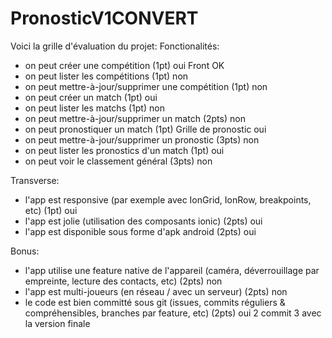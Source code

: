 # PronosticV1CONVERT

Voici la grille d'évaluation du projet:
Fonctionalités:
- on peut créer une compétition (1pt)  oui Front OK
- on peut lister les compétitions (1pt) non
- on peut mettre-à-jour/supprimer une compétition (1pt) non
- on peut créer un match (1pt) oui
- on peut lister les matchs (1pt) non
- on peut mettre-à-jour/supprimer un match (2pts) non
- on peut pronostiquer un match (1pt) Grille de pronostic oui
- on peut mettre-à-jour/supprimer un pronostic (3pts) non
- on peut lister les pronostics d'un match (1pt) oui
- on peut voir le classement général (3pts) non

Transverse:
- l'app est responsive (par exemple avec IonGrid, IonRow, breakpoints, etc) (1pt) oui
- l'app est jolie (utilisation des composants ionic) (2pts) oui
- l'app est disponible sous forme d'apk android (2pts) oui

Bonus:
- l'app utilise une feature native de l'appareil (caméra, déverrouillage par empreinte, lecture des contacts, etc) (2pts) non
- l'app est multi-joueurs (en réseau / avec un serveur) (2pts) non
- le code est bien committé sous git (issues, commits réguliers & compréhensibles, branches par feature, etc) (2pts) oui 2 commit 3 avec la version finale

